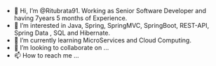 - 👋 Hi, I’m @Ritubrata91. Working as Senior Software Developer and having 7years 5 months of Experience.
- 👀 I’m interested in Java, Spring, SpringMVC, SpringBoot, REST-API, Spring Data , SQL and Hibernate. 
- 🌱 I’m currently learning MicroServices and Cloud Computing. 
- 💞️ I’m looking to collaborate on ...
- 📫 How to reach me ...

<!---
Ritubrata91/Ritubrata91 is a ✨ special ✨ repository because its `README.md` (this file) appears on your GitHub profile.
You can click the Preview link to take a look at your changes.
--->
